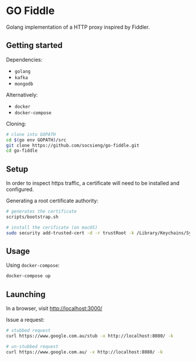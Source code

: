 # GO Fiddle

Golang implementation of a HTTP proxy inspired by Fiddler.

## Getting started

Dependencies:

* `golang`
* `kafka`
* `mongodb`

Alternatively:

* `docker`
* `docker-compose`

Cloning:

```sh
# clone into GOPATH
cd $(go env GOPATH)/src
git clone https://github.com/socsieng/go-fiddle.git
cd go-fiddle
```

## Setup

In order to inspect https traffic, a certificate will need to be installed and configured.

Generating a root certificate authority:

```sh
# generates the certificate
scripts/bootstrap.sh

# install the cerificate (on macOS)
sudo security add-trusted-cert -d -r trustRoot -k /Library/Keychains/System.keychain certificates/proxy-ca.pem
```

## Usage

Using `docker-compose`:

```sh
docker-compose up
```

## Launching

In a browser, visit [http://localhost:3000/](http://localhost:3000/)

Issue a request:

```sh
# stubbed request
curl https://www.google.com.au/stub -x http://localhost:8080/ -k

# un-stubbed request
curl https://www.google.com.au/ -x http://localhost:8080/ -k
```
